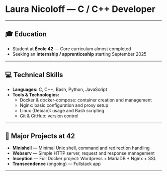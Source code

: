 
# Laura Nicoloff — C / C++ Developer 

---

## 🎓 Education

- Student at **École 42** — Core curriculum almost completed  
- Seeking an **internship / apprenticeship** starting September 2025  

---

## 💻 Technical Skills

- **Languages:** C, C++, Bash, Python, JavaScript 
- **Tools & Technologies:**  
  - Docker & docker-compose: container creation and management  
  - Nginx: basic configuration and proxy setup  
  - Linux (Debian): usage and Bash scripting  
  - Git & GitHub: version control  

---

## 📂 Major Projects at 42

- **Minishell** — Minimal Unix shell, command and redirection handling  
- **Webserv** — Simple HTTP server, request and response management  
- **Inception** — Full Docker project: Wordpress + MariaDB + Nginx + SSL  
- **Transcendence** (ongoing) — Fullstack app 
---